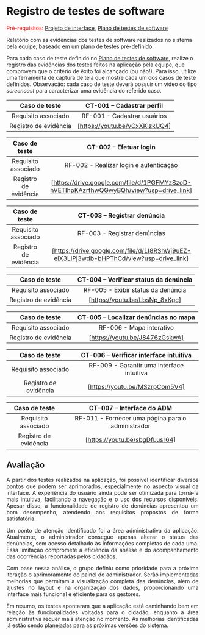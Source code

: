 # Registro de testes de software

<span style="color:red">Pré-requisitos: <a href="04-Projeto-interface.md"> Projeto de interface</a></span>, <a href="07-Plano-testes-software.md"> Plano de testes de software</a>

Relatório com as evidências dos testes de software realizados no sistema pela equipe, baseado em um plano de testes pré-definido.

Para cada caso de teste definido no <a href="07-Plano-testes-software.md"> Plano de testes de software</a>, realize o registro das evidências dos testes feitos na aplicação pela equipe, que comprovem que o critério de êxito foi alcançado (ou não!). Para isso, utilize uma ferramenta de captura de tela que mostre cada um dos casos de teste definidos. Observação: cada caso de teste deverá possuir um vídeo do tipo _screencast_ para caracterizar uma evidência do referido caso.

| **Caso de teste** 	| **CT-001 – Cadastrar perfil** 	|
|:---:	|:---:	|
| Requisito associado |RF-001	- Cadastrar usuários |
| Registro de evidência | [https://youtu.be/vCxXKlzkUQ4]

| **Caso de teste** 	| **CT-002 – Efetuar login** 	|
|:---:	|:---:	|
| Requisito associado | RF-002 - Realizar login e autenticação |
| Registro de evidência | [https://drive.google.com/file/d/1PGFMYzSzoD-hVETIhpKAzrfhwQGwyBQh/view?usp=drive_link]

| **Caso de teste** 	| **CT-003 – Registrar denúncia** 	|
|:---:	|:---:	|
| Requisito associado | RF-003 - Registrar denúncias |
| Registro de evidência | [https://drive.google.com/file/d/1I8RShWj9uEZ-eiX3LIPj3wdb-bHPThCd/view?usp=drive_link]

| **Caso de teste** 	| **CT-004 – Verificar status da denúncia** 	|
|:---:	|:---:	|
| Requisito associado | RF-005 - Exibir status da denúncia |
| Registro de evidência | [https://youtu.be/LbsNp_8xKgc]

| **Caso de teste** 	| **CT-005 – Localizar denúncias no mapa** 	|
|:---:	|:---:	|
| Requisito associado | RF-006 - Mapa interativo |
| Registro de evidência | [https://youtu.be/J8476zGskwA]

| **Caso de teste** 	| **CT-006 – Verificar interface intuitiva** 	|
|:---:	|:---:	|
| Requisito associado | RF-009 - Garantir uma interface intuitiva |
| Registro de evidência | [https://youtu.be/MSzrpCom5V4]

| **Caso de teste** 	| **CT-007 – Interface do ADM** 	|
|:---:	|:---:	|
| Requisito associado | RF-011 - Fornecer uma página para o administrador |
| Registro de evidência | [https://youtu.be/sbgDfLusr64]

## Avaliação
<p align="justify">A partir dos testes realizados na aplicação, foi possível identificar diversos pontos que podem ser aprimorados, especialmente no aspecto visual da interface. A experiência do usuário ainda pode ser otimizada para torná-la mais intuitiva, facilitando a navegação e o uso dos recursos disponíveis. Apesar disso, a funcionalidade de registro de denúncias apresentou um bom desempenho, atendendo aos requisitos propostos de forma satisfatória.</p>

<p align="justify">Um ponto de atenção identificado foi a área administrativa da aplicação. Atualmente, o administrador consegue apenas alterar o status das denúncias, sem acesso detalhado às informações completas de cada uma. Essa limitação compromete a eficiência da análise e do acompanhamento das ocorrências reportadas pelos cidadãos.</p>

<p align="justify">Com base nessa análise, o grupo definiu como prioridade para a próxima iteração o aprimoramento do painel do administrador. Serão implementadas melhorias que permitam a visualização completa das denúncias, além de ajustes no layout e na organização dos dados, proporcionando uma interface mais funcional e eficiente para os gestores.</p>

<p align="justify">Em resumo, os testes apontaram que a aplicação está caminhando bem em relação às funcionalidades voltadas para o cidadão, enquanto a área administrativa requer mais atenção no momento. As melhorias identificadas já estão sendo planejadas para as próximas versões do sistema.</p>
